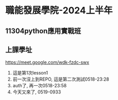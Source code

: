 # 職能發展學院-2024上半年

## 11304python應用實戰班

## 上課學址

https://meet.google.com/wdk-fzdc-swx

1. 這是第1次lesson1
2. 前一次沒上到REPO, 這是第二次測試0518-23:28
3. auth了, 再一次0518-23:58
4. 今天又來了, 0519-0933
